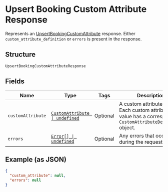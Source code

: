 
# Upsert Booking Custom Attribute Response

Represents an [UpsertBookingCustomAttribute](../../doc/api/booking-custom-attributes.md#upsert-booking-custom-attribute) response.
Either `custom_attribute_definition` or `errors` is present in the response.

## Structure

`UpsertBookingCustomAttributeResponse`

## Fields

| Name | Type | Tags | Description |
|  --- | --- | --- | --- |
| `customAttribute` | [`CustomAttribute \| undefined`](../../doc/models/custom-attribute.md) | Optional | A custom attribute value. Each custom attribute value has a corresponding<br>`CustomAttributeDefinition` object. |
| `errors` | [`Error[] \| undefined`](../../doc/models/error.md) | Optional | Any errors that occurred during the request. |

## Example (as JSON)

```json
{
  "custom_attribute": null,
  "errors": null
}
```

